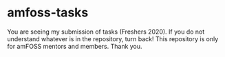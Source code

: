 # amfoss-tasks
You are seeing my submission of tasks (Freshers 2020). If you do not understand whatever is in the repository, turn back! This repository is only for amFOSS mentors and members.
Thank you.

